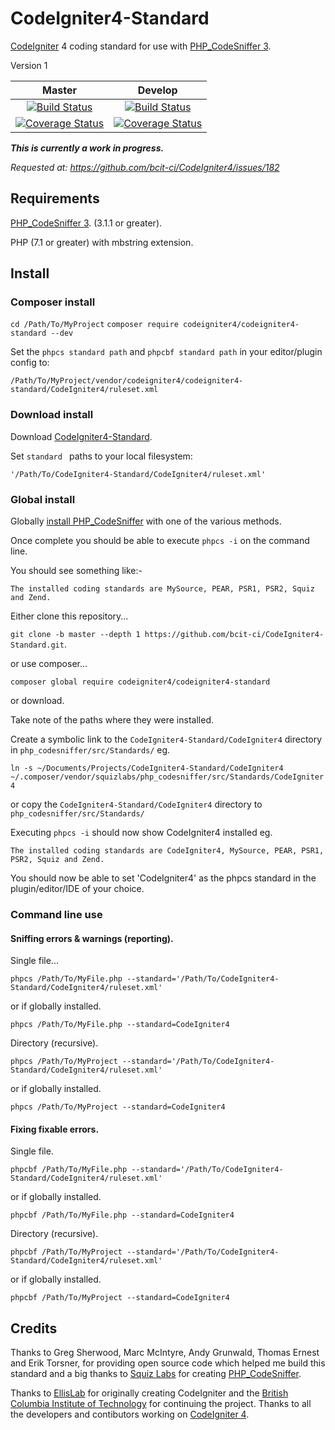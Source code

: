 # CodeIgniter4-Standard

[CodeIgniter](https://codeigniter.com) 4 coding standard for use with [PHP_CodeSniffer 3](https://github.com/squizlabs/PHP_CodeSniffer).

Version 1

| Master | Develop |
| :---: | :---: |
| [![Build Status](https://travis-ci.org/bcit-ci/CodeIgniter4-Standard.svg?branch=master)](https://travis-ci.org/bcit-ci/CodeIgniter4-Standard) | [![Build Status](https://travis-ci.org/bcit-ci/CodeIgniter4-Standard.svg?branch=develop)](https://travis-ci.org/bcit-ci/CodeIgniter4-Standard) |
| [![Coverage Status](https://coveralls.io/repos/github/bcit-ci/CodeIgniter4-Standard/badge.svg?branch=master)](https://coveralls.io/github/bcit-ci/CodeIgniter4-Standard?branch=master) | [![Coverage Status](https://coveralls.io/repos/github/bcit-ci/CodeIgniter4-Standard/badge.svg?branch=develop)](https://coveralls.io/github/bcit-ci/CodeIgniter4-Standard?branch=develop) |

***This is currently a work in progress.***

*Requested at: https://github.com/bcit-ci/CodeIgniter4/issues/182*

## Requirements

[PHP_CodeSniffer 3](https://github.com/squizlabs/PHP_CodeSniffer). (3.1.1 or greater).

PHP (7.1 or greater) with mbstring extension.

## Install

### Composer install

`cd /Path/To/MyProject`
`composer require codeigniter4/codeigniter4-standard --dev`

Set the `phpcs standard path` and `phpcbf standard path` in your editor/plugin config to:

`/Path/To/MyProject/vendor/codeigniter4/codeigniter4-standard/CodeIgniter4/ruleset.xml`

### Download install

Download [CodeIgniter4-Standard](https://github.com/bcit-ci/CodeIgniter4-Standard/archive/v1.0.1.zip).

Set `standard ` paths to your local filesystem:

`'/Path/To/CodeIgniter4-Standard/CodeIgniter4/ruleset.xml'`

### Global install

Globally [install PHP_CodeSniffer](https://github.com/squizlabs/PHP_CodeSniffer/blob/master/README.md) with one of the various methods.

Once complete you should be able to execute `phpcs -i` on the command line.

You should see something like:-

`The installed coding standards are MySource, PEAR, PSR1, PSR2, Squiz and Zend.`

Either clone this repository...

`git clone -b master --depth 1 https://github.com/bcit-ci/CodeIgniter4-Standard.git`.

or use composer...

`composer global require codeigniter4/codeigniter4-standard`

or download.

Take note of the paths where they were installed.

Create a symbolic link to the `CodeIgniter4-Standard/CodeIgniter4` directory in `php_codesniffer/src/Standards/` eg.

`ln -s ~/Documents/Projects/CodeIgniter4-Standard/CodeIgniter4 ~/.composer/vendor/squizlabs/php_codesniffer/src/Standards/CodeIgniter4`

or copy the `CodeIgniter4-Standard/CodeIgniter4` directory to `php_codesniffer/src/Standards/`

Executing `phpcs -i` should now show CodeIgniter4 installed eg.

`The installed coding standards are CodeIgniter4, MySource, PEAR, PSR1, PSR2, Squiz and Zend.`

You should now be able to set 'CodeIgniter4' as the phpcs standard in the plugin/editor/IDE of your choice.

### Command line use

#### Sniffing errors & warnings (reporting).

Single file...

`phpcs /Path/To/MyFile.php --standard='/Path/To/CodeIgniter4-Standard/CodeIgniter4/ruleset.xml'`

or if globally installed.

`phpcs /Path/To/MyFile.php --standard=CodeIgniter4`

Directory (recursive).

`phpcs /Path/To/MyProject --standard='/Path/To/CodeIgniter4-Standard/CodeIgniter4/ruleset.xml'`

or if globally installed.

`phpcs /Path/To/MyProject --standard=CodeIgniter4`

#### Fixing fixable errors.

Single file.

`phpcbf /Path/To/MyFile.php --standard='/Path/To/CodeIgniter4-Standard/CodeIgniter4/ruleset.xml'`

or if globally installed.

`phpcbf /Path/To/MyFile.php --standard=CodeIgniter4`

Directory (recursive).

`phpcbf /Path/To/MyProject --standard='/Path/To/CodeIgniter4-Standard/CodeIgniter4/ruleset.xml'`

or if globally installed.

`phpcbf /Path/To/MyProject --standard=CodeIgniter4`

## Credits

Thanks to Greg Sherwood, Marc McIntyre, Andy Grunwald, Thomas Ernest and Erik Torsner, for providing open source code which helped me build this standard and a big thanks to [Squiz Labs](http://www.squizlabs.com) for creating [PHP_CodeSniffer](https://github.com/squizlabs/PHP_CodeSniffer).

Thanks to [EllisLab](https://ellislab.com) for originally creating CodeIgniter and the [British Columbia Institute of Technology](https://bcit.ca/) for continuing the project. Thanks to all the developers and contibutors working on [CodeIgniter 4](https://github.com/bcit-ci/CodeIgniter4).
